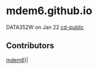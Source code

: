 # mdem6.github.io
DATA352W on Jan 22
[cd-public](https://cd-public.github.io/)
## Contributors
[mdem6](https://mdem6-ethf24.github.io/))|
